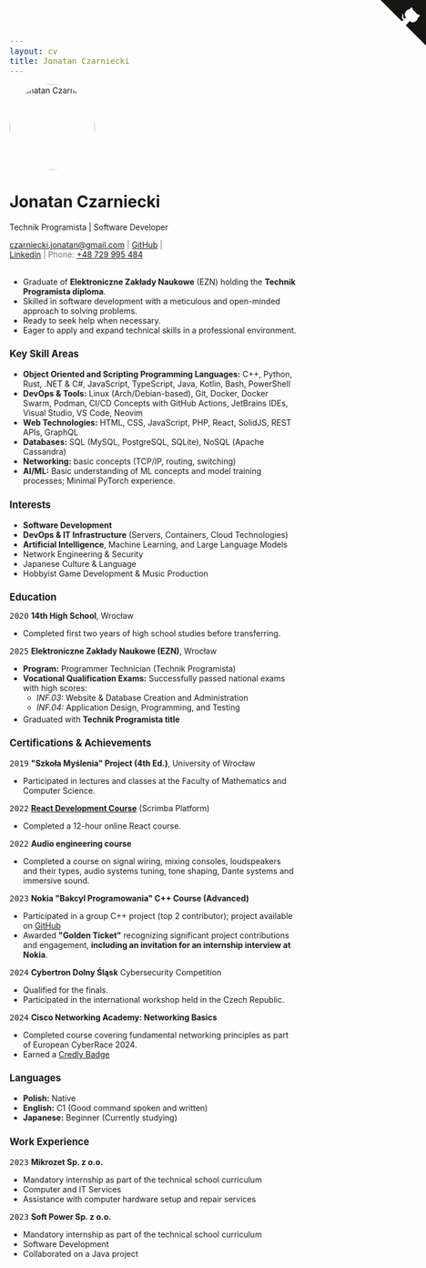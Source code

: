 ```yaml
---
layout: cv
title: Jonatan Czarniecki
---
```

<style>
code {
  font-size: 1em;
}

h1 {
  font-size: 2em;
}

h2, h3, h4 {
  font-size: 1.2em;
}

li > ul {
  margin-bottom: 0.25em;
}

@media print {
  a {
    text-decoration: underline;
  }
}

#webaddress {
  font-size: 1em;
  color: #777;
  /* workaround for github.com/elipapa/markdown-cv/issues/133 */
  width: 65%;
}
</style>

<img src="https://avatar.iran.liara.run/public/boy" alt="Jonatan Czarniecki" height=150 width=150 style="border-radius: 50%; object-fit: contain">

# Jonatan Czarniecki
Technik Programista | Software Developer

<div id="webaddress">
  <a href="mailto:czarniecki.jonatan@gmail.com">czarniecki.jonatan@gmail.com</a>
  | <a href="https://github.com/papaj-na-wrotkach">GitHub</a>
  | <a href="https://linkedin.com/in/jonatan-czarniecki">Linkedin</a>
  | Phone: <a href="tel:+48-729-995-484">+48 729 995 484</a>
</div>

<br>

- Graduate of **Elektroniczne Zakłady Naukowe** (EZN) holding the **Technik Programista diploma**.
- Skilled in software development with a meticulous and open-minded approach to solving problems.
- Ready to seek help when necessary.
- Eager to apply and expand technical skills in a professional environment.

### Key Skill Areas

- **Object Oriented and Scripting Programming Languages:** C++, Python, Rust, .NET & C#, JavaScript, TypeScript, Java, Kotlin, Bash, PowerShell
- **DevOps & Tools:** Linux (Arch/Debian-based), Git, Docker, Docker Swarm, Podman, CI/CD Concepts with GitHub Actions, JetBrains IDEs, Visual Studio, VS Code, Neovim
- **Web Technologies:** HTML, CSS, JavaScript, PHP, React, SolidJS, REST APIs, GraphQL
- **Databases:** SQL (MySQL, PostgreSQL, SQLite), NoSQL (Apache Cassandra)
- **Networking:** basic concepts (TCP/IP, routing, switching)
- **AI/ML:** Basic understanding of ML concepts and model training processes; Minimal PyTorch experience.

### Interests

- **Software Development**
- **DevOps & IT Infrastructure** (Servers, Containers, Cloud Technologies)
- **Artificial Intelligence**, Machine Learning, and Large Language Models
- Network Engineering & Security
- Japanese Culture & Language
- Hobbyist Game Development & Music Production

## Education

`2020`
__14th High School__, Wrocław
- Completed first two years of high school studies before transferring.

`2025`
__Elektroniczne Zakłady Naukowe (EZN)__, Wrocław
- **Program:** Programmer Technician (Technik Programista)
- **Vocational Qualification Exams:** Successfully passed national exams with high scores:
  - *INF.03:* Website & Database Creation and Administration
  - *INF.04:* Application Design, Programming, and Testing
- Graduated with **Technik Programista title**

### Certifications & Achievements

`2019`
__"Szkoła Myślenia" Project (4th Ed.)__, University of Wrocław
- Participated in lectures and classes at the Faculty of Mathematics and Computer Science.

`2022`
__[React Development Course](https://scrimba.com/learn/learnreact)__ (Scrimba Platform)
- Completed a 12-hour online React course.

`2022`
__Audio engineering course__
- Completed a course on signal wiring, mixing consoles, loudspeakers and their types, audio systems tuning, tone shaping, Dante systems and immersive sound.

`2023`
__Nokia "Bakcyl Programowania" C++ Course (Advanced)__
- Participated in a group C++ project (top 2 contributor); project available on [GitHub](https://github.com/mnurzyns/ParkSpaceSharing)
- Awarded **"Golden Ticket"** recognizing significant project contributions and engagement, **including an invitation for an internship interview at Nokia**.

`2024`
__Cybertron Dolny Śląsk__ Cybersecurity Competition
- Qualified for the finals.
- Participated in the international workshop held in the Czech Republic.

`2024`
__Cisco Networking Academy: Networking Basics__
- Completed course covering fundamental networking principles as part of European CyberRace 2024.
- Earned a [Credly Badge](https://www.credly.com/badges/86eb3d63-7c3e-4d41-a18b-5d1a1fa532ac/public_url)

### Languages
- **Polish:** Native
- **English:** C1 (Good command spoken and written)
- **Japanese:** Beginner (Currently studying)

### Work Experience

`2023`
__Mikrozet Sp. z o.o.__
- Mandatory internship as part of the technical school curriculum
- Computer and IT Services
- Assistance with computer hardware setup and repair services

`2023`
__Soft Power Sp. z o.o.__
- Mandatory internship as part of the technical school curriculum
- Software Development
- Collaborated on a Java project

<!-- taken from github.com/tholman/github-corners -->

<div><a href="https://github.com/papaj-na-wrotkach/markdown-cv" id="ghbutton" class="github-corner" aria-label="Zobacz kod źródłowy na GitHub" title="Zobacz kod źródłowy na GitHub"><svg width="80" height="80" viewBox="0 0 250 250" style="fill:#151513; color:#fff; position: absolute; top: 0; border: 0; right: 0;" aria-hidden="true"><path d="M0,0 L115,115 L130,115 L142,142 L250,250 L250,0 Z"/><path d="M128.3,109.0 C113.8,99.7 119.0,89.6 119.0,89.6 C122.0,82.7 120.5,78.6 120.5,78.6 C119.2,72.0 123.4,76.3 123.4,76.3 C127.3,80.9 125.5,87.3 125.5,87.3 C122.9,97.6 130.6,101.9 134.4,103.2" fill="currentColor" style="transform-origin: 130px 106px;" class="octo-arm"/><path d="M115.0,115.0 C114.9,115.1 118.7,116.5 119.8,115.4 L133.7,101.6 C136.9,99.2 139.9,98.4 142.2,98.6 C133.8,88.0 127.5,74.4 143.8,58.0 C148.5,53.4 154.0,51.2 159.7,51.0 C160.3,49.4 163.2,43.6 171.4,40.1 C171.4,40.1 176.1,42.5 178.8,56.2 C183.1,58.6 187.2,61.8 190.9,65.4 C194.5,69.0 197.7,73.2 200.1,77.6 C213.8,80.2 216.3,84.9 216.3,84.9 C212.7,93.1 206.9,96.0 205.4,96.6 C205.1,102.4 203.0,107.8 198.3,112.5 C181.9,128.9 168.3,122.5 157.7,114.1 C157.9,116.9 156.7,120.9 152.7,124.9 L141.0,136.5 C139.8,137.7 141.6,141.9 141.8,141.8 Z" fill="currentColor" class="octo-body"/></svg></a><style>.github-corner:hover .octo-arm{animation:octocat-wave 560ms ease-in-out}@keyframes octocat-wave{0%,100%{transform:rotate(0)}20%,60%{transform:rotate(-25deg)}40%,80%{transform:rotate(10deg)}}@media (max-width:500px){.github-corner:hover .octo-arm{animation:none}.github-corner .octo-arm{animation:octocat-wave 560ms ease-in-out}}</style></div>

<!-- ### Footer

Last updated: April 2025 -->
